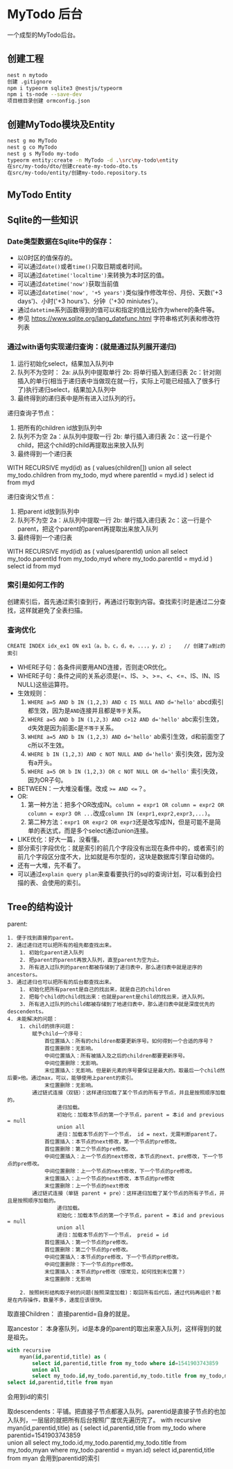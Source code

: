 # MyTodo 后台

一个成型的MyTodo后台。

## 创建工程

```sh
nest n mytodo
创建 .gitignore
npm i typeorm sqlite3 @nestjs/typeorm
npm i ts-node --save-dev
项目根目录创建 ormconfig.json
```

## 创建MyTodo模块及Entity

```sh
nest g mo MyTodo
nest g co MyTodo
nest g s MyTodo my-todo
typeorm entity:create -n MyTodo -d .\src\my-todo\entity
在src/my-todo/dto/创建create-my-todo-dto.ts
在src/my-todo/entity/创建my-todo.repository.ts
```

## MyTodo Entity

## Sqlite的一些知识

### Date类型数据在Sqlite中的保存：

* 以0时区的值保存的。
* 可以通过`date()`或者`time()`只取日期或者时间。
* 可以通过`datetime('localtime')`来转换为本时区的值。
* 可以通过`datetime('now')`获取当前值
* 可以通过`datetime('now', '+5 years')`类似操作修改年份、月份、天数('+3 days')、小时('+3 hours')、分钟（'+30 miniutes'）。
* 通过`datetime`系列函数得到的值可以和指定的值比较作为where的条件等。
* 参见 <https://www.sqlite.org/lang_datefunc.html> 字符串格式列表和修改符列表

### 通过with语句实现递归查询：(就是通过队列展开递归)

1. 运行初始化select，结果加入队列中
2. 队列不为空时：
    2a: 从队列中提取单行
    2b: 将单行插入到递归表
    2c：针对刚插入的单行(相当于递归表中当做现在就一行，实际上可能已经插入了很多行了)执行递归select，结果加入队列中
3. 最终得到的递归表中是所有进入过队列的行。

递归查询子节点：

1. 把所有的children id放到队列中
2. 队列不为空
    2a：从队列中提取一行
    2b: 单行插入递归表
    2c：这一行是个child，把这个child的child再提取出来放入队列
3. 最终得到一个递归表

WITH RECURSIVE
    myd(id) as (
        values(children[])
        union all
        select my_todo.children from my_todo, myd where parentId = myd.id
    )
select id from myd

递归查询父节点：

1. 把parent id放到队列中
2. 队列不为空
    2a：从队列中提取一行
    2b: 单行插入递归表
    2c：这一行是个parent，把这个parent的parent再提取出来放入队列
3. 最终得到一个递归表

WITH RECURSIVE
    myd(id) as (
        values(parentId)
        union all
        select my_todo.parentId from my_todo,myd where my_todo.parentId = myd.id
    )
select id from myd

### 索引是如何工作的

创建索引后，首先通过索引查到行，再通过行取到内容。查找索引时是通过二分查找，这样就避免了全表扫描。

### 查询优化

`CREATE INDEX idx_ex1 ON ex1（a，b，c，d，e，...，y，z）;    // 创建了a到z的索引`

* WHERE子句：各条件间要用AND连接，否则走OR优化。
* WHERE子句：条件之间的关系必须是(=、IS、>、>=、<、<=、IS、IN、IS NULL)这些运算符。
* 生效规则：
    1. `WHERE a=5 AND b IN (1,2,3) AND c IS NULL AND d='hello'` abcd索引都生效，因为是`AND`连接并且都是`等于`关系。
    2. `WHERE a=5 AND b IN (1,2,3) AND c>12 AND d='hello'` abc索引生效，d失效是因为前面c是`不等于`关系。
    3. `WHERE a=5 AND b IN (1,2,3) AND d='hello'` ab索引生效，d和前面空了c所以不生效。
    4. `WHERE b IN (1,2,3) AND c NOT NULL AND d='hello'` 索引失效，因为没有a开头。
    5. `WHERE a=5 OR b IN (1,2,3) OR c NOT NULL OR d='hello'` 索引失效，因为OR子句。
* BETWEEN：一大堆没看懂。改成 `>= AND <=`？。
* OR:
    1. 第一种方法：把多个OR改成IN。`column = expr1 OR column = expr2 OR column = expr3 OR ...`改成`column IN (expr1,expr2,expr3,...)`。
    2. 第二种方法：`expr1 OR expr2 OR expr3`还是改写成IN，但是可能不是简单的表达式，而是多个select通过union连接。
* LIKE优化：好大一篇，没看懂。
* 部分索引字段优化：就是索引的前几个字段没有出现在条件中的，或者索引的前几个字段区分度不大，比如就是布尔型的，这块是数据库引擎自动做的。
* 还有一大堆，先不看了。
* 可以通过`explain query plan`来查看要执行的sql的查询计划，可以看到会扫描的表、会使用的索引。

## Tree的结构设计

parent:

    1. 便于找到直接的parent。
    2. 通过递归还可以把所有的祖先都查找出来。
        1. 初始化parent进入队列
        2. 把parent的parent再放入队列，直至parent为空为止。
        3. 所有进入过队列的parent都被存储到了递归表中，那么递归表中就是逆序的ancestors。
    3. 通过递归也可以把所有的后台都查找出来。
        1. 初始化把所有parent是自己的找出来，就是自己的children
        2. 把每个child的child找出来：也就是parent是child的找出来，进入队列。
        3. 所有进入过队列的child都被存储到了地递归表中，那么递归表中就是深度优先的descendents。
    4. 未能解决的问题：
        1. child的排序问题：
            赋予child一个序号：
                首位置插入：所有的children都要更新序号。如何得到一个合适的序号？
                首位置删除：无影响。
                中间位置插入：所有被插入及之后的children都要更新序号。
                中间位置删除：无影响。
                末位置插入：无影响。但是新元素的序号要保证是最大的。取最后一个child然后要>他。通过max，可以，能够使用上parent的索引。
                末位置删除：无影响。
            通过链式连接（双链）：这样递归加载了某个节点的所有子节点，并且是按照顺序加载的。
                    递归加载。
                    初始化：加载本节点的第一个子节点，parent = 本id and previous = null
                    union all
                    递归：加载本节点的下一个节点， id = next，无需判断parent了。
                首位置插入：本节点的next修改，第一个节点的pre修改。
                首位置删除：第二个节点的pre修改。
                中间位置插入：上一个节点的next修改，本节点的next、pre修改，下一个节点的pre修改。
                中间位置删除：上一个节点的next修改，下一个节点的pre修改。
                末位置插入：上一个节点的next修改，本节点的pre修改
                末位置删除：上一个节点的next修改
            通过链式连接（单链 parent + pre）：这样递归加载了某个节点的所有子节点，并且是按照顺序加载的。
                    递归加载。
                    初始化：加载本节点的第一个子节点，parent = 本id and previous = null
                    union all
                    递归：加载本节点的下一个节点， preid = id
                首位置插入：第一个节点的pre修改。
                首位置删除：第二个节点的pre修改。
                中间位置插入：本节点的pre修改，下一个节点的pre修改。
                中间位置删除：下一个节点的pre修改。
                末位置插入：本节点的pre修改（很常见，如何找到末位置？）
                末位置删除：无影响

        2. 按照树形结构取子树的问题(按照深度加载)：取回所有后代后，通过代码再组织？都是在内存操作，数量不多，速度应该很快。

取直接Children：
直接parentid=自身的就是。

取ancestor： 本身塞队列，id是本身的parent的取出来塞入队列，这样得到的就是祖先。

```sql
with recursive
    myan(id,parentid,title) as (
        select id,parentid,title from my_todo where id=1541903743859  
        union all
        select my_todo.id,my_todo.parentid,my_todo.title from my_todo,myan where myan.parentid = my_todo.id)
select id,parentid,title from myan
```

会用到id的索引

取descendents：平铺。把直接子节点都塞入队列。parentid是直接子节点的也加入队列，一层层的就把所有后台按照广度优先遍历完了。
with recursive 	
    myan(id,parentid,title) as (
        select id,parentid,title from my_todo where parentid=1541903743859  
        union all
        select my_todo.id,my_todo.parentid,my_todo.title from my_todo,myan where my_todo.parentid = myan.id)
select id,parentid,title from myan
会用到parentid的索引